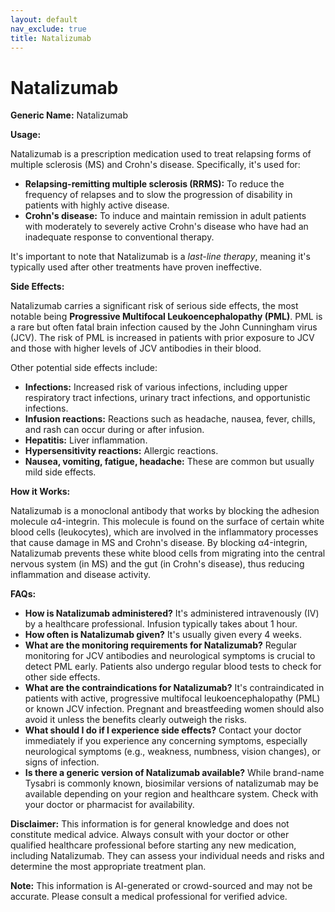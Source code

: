 ```yaml
---
layout: default
nav_exclude: true
title: Natalizumab
---
```


# Natalizumab

**Generic Name:** Natalizumab

**Usage:**

Natalizumab is a prescription medication used to treat relapsing forms of multiple sclerosis (MS) and Crohn's disease.  Specifically, it's used for:

* **Relapsing-remitting multiple sclerosis (RRMS):**  To reduce the frequency of relapses and to slow the progression of disability in patients with highly active disease.
* **Crohn's disease:** To induce and maintain remission in adult patients with moderately to severely active Crohn's disease who have had an inadequate response to conventional therapy.

It's important to note that Natalizumab is a *last-line therapy*, meaning it's typically used after other treatments have proven ineffective.


**Side Effects:**

Natalizumab carries a significant risk of serious side effects, the most notable being **Progressive Multifocal Leukoencephalopathy (PML)**. PML is a rare but often fatal brain infection caused by the John Cunningham virus (JCV).  The risk of PML is increased in patients with prior exposure to JCV and those with higher levels of JCV antibodies in their blood.

Other potential side effects include:

* **Infections:** Increased risk of various infections, including upper respiratory tract infections, urinary tract infections, and opportunistic infections.
* **Infusion reactions:**  Reactions such as headache, nausea, fever, chills, and rash can occur during or after infusion.
* **Hepatitis:** Liver inflammation.
* **Hypersensitivity reactions:** Allergic reactions.
* **Nausea, vomiting, fatigue, headache:** These are common but usually mild side effects.


**How it Works:**

Natalizumab is a monoclonal antibody that works by blocking the adhesion molecule α4-integrin.  This molecule is found on the surface of certain white blood cells (leukocytes), which are involved in the inflammatory processes that cause damage in MS and Crohn's disease. By blocking α4-integrin, Natalizumab prevents these white blood cells from migrating into the central nervous system (in MS) and the gut (in Crohn's disease), thus reducing inflammation and disease activity.


**FAQs:**

* **How is Natalizumab administered?**  It's administered intravenously (IV) by a healthcare professional.  Infusion typically takes about 1 hour.
* **How often is Natalizumab given?** It's usually given every 4 weeks.
* **What are the monitoring requirements for Natalizumab?**  Regular monitoring for JCV antibodies and neurological symptoms is crucial to detect PML early.  Patients also undergo regular blood tests to check for other side effects.
* **What are the contraindications for Natalizumab?**  It's contraindicated in patients with active, progressive multifocal leukoencephalopathy (PML) or known JCV infection.  Pregnant and breastfeeding women should also avoid it unless the benefits clearly outweigh the risks.
* **What should I do if I experience side effects?** Contact your doctor immediately if you experience any concerning symptoms, especially neurological symptoms (e.g., weakness, numbness, vision changes), or signs of infection.
* **Is there a generic version of Natalizumab available?**  While brand-name Tysabri is commonly known, biosimilar versions of natalizumab may be available depending on your region and healthcare system.  Check with your doctor or pharmacist for availability.


**Disclaimer:** This information is for general knowledge and does not constitute medical advice.  Always consult with your doctor or other qualified healthcare professional before starting any new medication, including Natalizumab.  They can assess your individual needs and risks and determine the most appropriate treatment plan.


**Note:** This information is AI-generated or crowd-sourced and may not be accurate. Please consult a medical professional for verified advice.